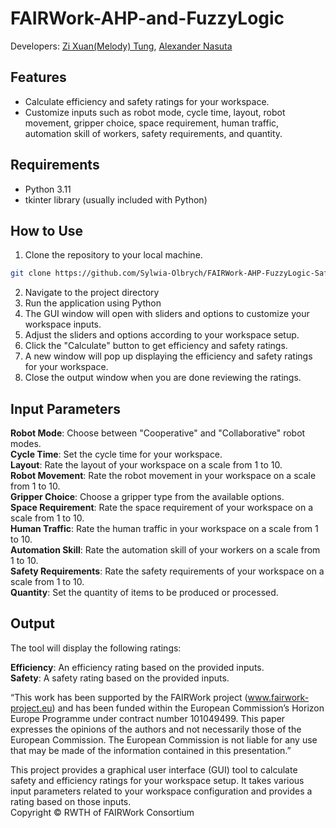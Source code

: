 # FAIRWork-AHP-and-FuzzyLogic

Developers: [Zi Xuan(Melody) Tung](https://github.com/melody-tung), [Alexander Nasuta](https://github.com/Alexander-Nasuta)

## Features

- Calculate efficiency and safety ratings for your workspace.
- Customize inputs such as robot mode, cycle time, layout, robot movement, gripper choice, space requirement, human traffic, automation skill of workers, safety requirements, and quantity.

## Requirements

- Python 3.11
- tkinter library (usually included with Python)

## How to Use

1. Clone the repository to your local machine.

```bash
git clone https://github.com/Sylwia-Olbrych/FAIRWork-AHP-FuzzyLogic-Safety-Efficiency.git
```

2. Navigate to the project directory
3. Run the application using Python 
4. The GUI window will open with sliders and options to customize your workspace inputs.
5. Adjust the sliders and options according to your workspace setup.
6. Click the "Calculate" button to get efficiency and safety ratings.
7. A new window will pop up displaying the efficiency and safety ratings for your workspace.
8. Close the output window when you are done reviewing the ratings.


## Input Parameters
**Robot Mode**: Choose between "Cooperative" and "Collaborative" robot modes.<br />
**Cycle Time**: Set the cycle time for your workspace.<br />
**Layout**: Rate the layout of your workspace on a scale from 1 to 10.<br />
**Robot Movement**: Rate the robot movement in your workspace on a scale from 1 to 10.<br />
**Gripper Choice**: Choose a gripper type from the available options.<br />
**Space Requirement**: Rate the space requirement of your workspace on a scale from 1 to 10.<br />
**Human Traffic**: Rate the human traffic in your workspace on a scale from 1 to 10.<br />
**Automation Skill**: Rate the automation skill of your workers on a scale from 1 to 10.<br />
**Safety Requirements**: Rate the safety requirements of your workspace on a scale from 1 to 10.<br />
**Quantity**: Set the quantity of items to be produced or processed.<br />

## Output
The tool will display the following ratings:<br />

**Efficiency**: An efficiency rating based on the provided inputs.<br />
**Safety**: A safety rating based on the provided inputs.<br />

“This work has been supported by the FAIRWork project (www.fairwork-project.eu) and has been funded within the European Commission’s Horizon Europe Programme under contract number 101049499. This paper expresses the opinions of the authors and not necessarily those of the European Commission. The European Commission is not liable for any use that may be made of the information contained in this presentation.”

This project provides a graphical user interface (GUI) tool to calculate safety and efficiency ratings for your workspace setup. It takes various input parameters related to your workspace configuration and provides a rating based on those inputs.<br />
Copyright © RWTH of FAIRWork Consortium

